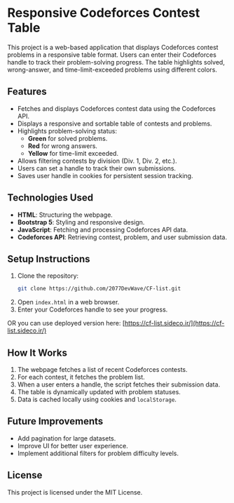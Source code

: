 # Responsive Codeforces Contest Table

This project is a web-based application that displays Codeforces contest problems in a responsive table format. Users can enter their Codeforces handle to track their problem-solving progress. The table highlights solved, wrong-answer, and time-limit-exceeded problems using different colors.

## Features
- Fetches and displays Codeforces contest data using the Codeforces API.
- Displays a responsive and sortable table of contests and problems.
- Highlights problem-solving status:
  - **Green** for solved problems.
  - **Red** for wrong answers.
  - **Yellow** for time-limit exceeded.
- Allows filtering contests by division (Div. 1, Div. 2, etc.).
- Users can set a handle to track their own submissions.
- Saves user handle in cookies for persistent session tracking.

## Technologies Used
- **HTML**: Structuring the webpage.
- **Bootstrap 5**: Styling and responsive design.
- **JavaScript**: Fetching and processing Codeforces API data.
- **Codeforces API**: Retrieving contest, problem, and user submission data.

## Setup Instructions
1. Clone the repository:
   ```sh
   git clone https://github.com/2077DevWave/CF-list.git
   ```
2. Open `index.html` in a web browser.
3. Enter your Codeforces handle to see your progress.

OR you can use deployed version here: [https://cf-list.sideco.ir/](https://cf-list.sideco.ir/)

## How It Works
1. The webpage fetches a list of recent Codeforces contests.
2. For each contest, it fetches the problem list.
3. When a user enters a handle, the script fetches their submission data.
4. The table is dynamically updated with problem statuses.
5. Data is cached locally using cookies and `localStorage`.

## Future Improvements
- Add pagination for large datasets.
- Improve UI for better user experience.
- Implement additional filters for problem difficulty levels.

## License
This project is licensed under the MIT License.

